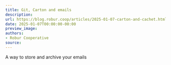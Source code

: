 ```yaml
---
title: Git, Carton and emails
description:
url: https://blog.robur.coop/articles/2025-01-07-carton-and-cachet.html
date: 2025-01-07T00:00:00-00:00
preview_image:
authors:
- Robur Cooperative
source:
---
```


A way to store and archive your emails
